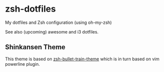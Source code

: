 # zsh-dotfiles
My dotfiles and Zsh configuration (using oh-my-zsh)

See also (upcoming) awesome and i3 dotfiles.

Shinkansen Theme
----------------

This theme is based on [zsh-bullet-train-theme](https://github.com/caiogondim/bullet-train-oh-my-zsh-theme) which is in turn based on vim powerline plugin.
